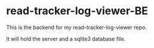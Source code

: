 # read-tracker-log-viewer-BE

This is the backend for my read-tracker-log-viewer repo.

It will hold the server and a sqlite3 database file.